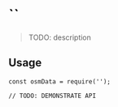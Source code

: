 # ``

> TODO: description

## Usage

```
const osmData = require('');

// TODO: DEMONSTRATE API
```
